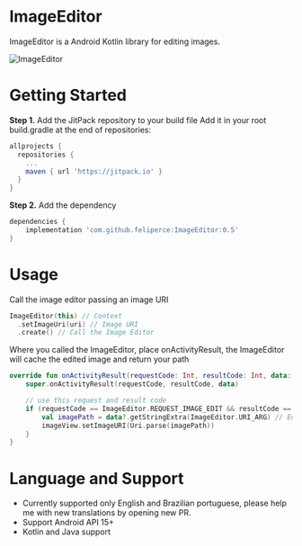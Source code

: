 # ImageEditor

ImageEditor is a Android Kotlin library for editing images.

![ImageEditor](https://thumbs.gfycat.com/ThoroughDeliciousAmericanlobster.webp)

# Getting Started
**Step 1.** Add the JitPack repository to your build file
Add it in your root build.gradle at the end of repositories:
```groovy
allprojects {
  repositories {
    ...
    maven { url 'https://jitpack.io' }
  }
}
```

**Step 2.** Add the dependency
```groovy
dependencies {
    implementation 'com.github.feliperce:ImageEditor:0.5'
}
```

# Usage

Call the image editor passing an image URI

```kotlin
ImageEditor(this) // Context
  .setImageUri(uri) // Image URI
  .create() // Call the Image Editor
```
Where you called the ImageEditor, place onActivityResult, the ImageEditor will cache the edited image and return your path

```kotlin
override fun onActivityResult(requestCode: Int, resultCode: Int, data: Intent?) {
    super.onActivityResult(requestCode, resultCode, data)

    // use this request and result code
    if (requestCode == ImageEditor.REQUEST_IMAGE_EDIT && resultCode == ImageEditor.RESULT_IMAGE_EDITED) {
        val imagePath = data?.getStringExtra(ImageEditor.URI_ARG) // Edited image path
        imageView.setImageURI(Uri.parse(imagePath))
    }
}
```
# Language and Support

* Currently supported only English and Brazilian portuguese, please help me with new translations by opening new PR.
* Support Android API 15+
* Kotlin and Java support
